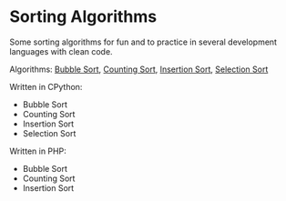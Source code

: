 # Sorting Algorithms

Some sorting algorithms for fun and to practice in several development languages with clean code.

Algorithms:
[Bubble Sort](https://en.wikipedia.org/wiki/Bubble_sort),
[Counting Sort](https://en.wikipedia.org/wiki/Counting_sort),
[Insertion Sort](https://en.wikipedia.org/wiki/Insertion_sort),
[Selection Sort](https://en.wikipedia.org/wiki/Selection_sort)

Written in CPython:
- Bubble Sort
- Counting Sort
- Insertion Sort
- Selection Sort

Written in PHP:
- Bubble Sort
- Counting Sort
- Insertion Sort
